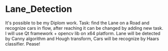 # Lane_Detection
It's possible to be my Diplom work. Task: find the Lane on a Road and recognize cars in flow, after reaching it can be changed by adding new task. I will use Qt framework + opencv lib on x64 platform. Lane will be detected by Сanny algorithm and Hough transform, Cars will be recognize by Haars classifier. Pease!
